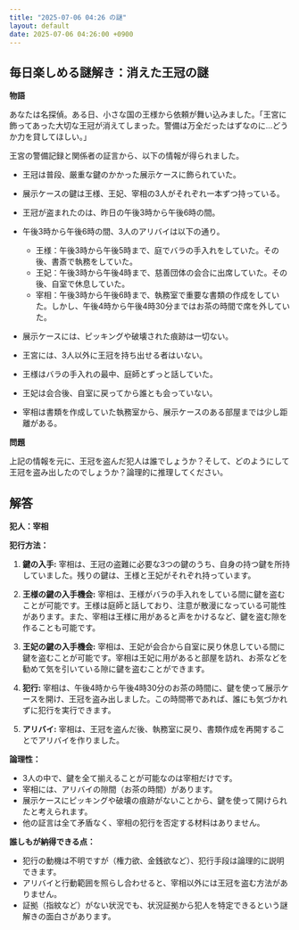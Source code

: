 ```yaml
---
title: "2025-07-06 04:26 の謎"
layout: default
date: 2025-07-06 04:26:00 +0900
---
```

## 毎日楽しめる謎解き：消えた王冠の謎

**物語**

あなたは名探偵。ある日、小さな国の王様から依頼が舞い込みました。「王宮に飾ってあった大切な王冠が消えてしまった。警備は万全だったはずなのに…どうか力を貸してほしい。」

王宮の警備記録と関係者の証言から、以下の情報が得られました。

*   王冠は普段、厳重な鍵のかかった展示ケースに飾られていた。
*   展示ケースの鍵は王様、王妃、宰相の3人がそれぞれ一本ずつ持っている。
*   王冠が盗まれたのは、昨日の午後3時から午後6時の間。
*   午後3時から午後6時の間、3人のアリバイは以下の通り。

    *   王様：午後3時から午後5時まで、庭でバラの手入れをしていた。その後、書斎で執務をしていた。
    *   王妃：午後3時から午後4時まで、慈善団体の会合に出席していた。その後、自室で休息していた。
    *   宰相：午後3時から午後6時まで、執務室で重要な書類の作成をしていた。しかし、午後4時から午後4時30分まではお茶の時間で席を外していた。

*   展示ケースには、ピッキングや破壊された痕跡は一切ない。
*   王宮には、3人以外に王冠を持ち出せる者はいない。
*   王様はバラの手入れの最中、庭師とずっと話していた。
*   王妃は会合後、自室に戻ってから誰とも会っていない。
*   宰相は書類を作成していた執務室から、展示ケースのある部屋までは少し距離がある。

**問題**

上記の情報を元に、王冠を盗んだ犯人は誰でしょうか？そして、どのようにして王冠を盗み出したのでしょうか？論理的に推理してください。

## 解答

**犯人：宰相**

**犯行方法：**

1.  **鍵の入手:** 宰相は、王冠の盗難に必要な3つの鍵のうち、自身の持つ鍵を所持していました。残りの鍵は、王様と王妃がそれぞれ持っています。

2.  **王様の鍵の入手機会:** 宰相は、王様がバラの手入れをしている間に鍵を盗むことが可能です。王様は庭師と話しており、注意が散漫になっている可能性があります。また、宰相は王様に用があると声をかけるなど、鍵を盗む隙を作ることも可能です。

3.  **王妃の鍵の入手機会:** 宰相は、王妃が会合から自室に戻り休息している間に鍵を盗むことが可能です。宰相は王妃に用があると部屋を訪れ、お茶などを勧めて気を引いている隙に鍵を盗むことができます。

4.  **犯行:** 宰相は、午後4時から午後4時30分のお茶の時間に、鍵を使って展示ケースを開け、王冠を盗み出しました。この時間帯であれば、誰にも気づかれずに犯行を実行できます。

5.  **アリバイ:** 宰相は、王冠を盗んだ後、執務室に戻り、書類作成を再開することでアリバイを作りました。

**論理性：**

*   3人の中で、鍵を全て揃えることが可能なのは宰相だけです。
*   宰相には、アリバイの隙間（お茶の時間）があります。
*   展示ケースにピッキングや破壊の痕跡がないことから、鍵を使って開けられたと考えられます。
*   他の証言は全て矛盾なく、宰相の犯行を否定する材料はありません。

**誰しもが納得できる点：**

*   犯行の動機は不明ですが（権力欲、金銭欲など）、犯行手段は論理的に説明できます。
*   アリバイと行動範囲を照らし合わせると、宰相以外には王冠を盗む方法がありません。
*   証拠（指紋など）がない状況でも、状況証拠から犯人を特定できるという謎解きの面白さがあります。
